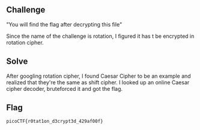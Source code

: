 ## Challenge

"You will find the flag after decrypting this file"

Since the name of the challenge is rotation, I figured it has t be encrypted in rotation cipher.

## Solve

After googling rotation cipher, I found Caesar Cipher to be an example and realized that they're the same as shift cipher. I looked up an online Caesar cipher decoder, bruteforced it and got the flag.

## Flag
`picoCTF{r0tat1on_d3crypt3d_429af00f}`